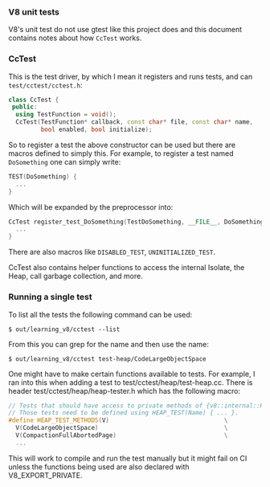 ### V8 unit tests
V8's unit test do not use gtest like this project does and this document
contains notes about how `CcTest` works.

### CcTest
This is the test driver, by which I mean it registers and runs tests, and can 
`test/cctest/cctest.h`:
```c++
class CcTest {
 public:
  using TestFunction = void();
  CcTest(TestFunction* callback, const char* file, const char* name,
         bool enabled, bool initialize);
```
So to register a test the above constructor can be used but there are macros
defined to simply this. For example, to register a test named `DoSomething` one
can simply write:
```c++
TEST(DoSomething) {
  ...
}
```
Which will be expanded by the preprocessor into:
```c++
CcTest register_test_DoSomething(TestDoSomething, __FILE__, DoSomething, true, true) {
  ...
}
```
There are also macros like `DISABLED_TEST`, `UNINITIALIZED_TEST`.

CcTest also contains helper functions to access the internal Isolate, the Heap,
call garbage collection, and more.


### Running a single test
To list all the tests the following command can be used:
```console
$ out/learning_v8/cctest --list
```
From this you can grep for the name and then use the name:
```console
$ out/learning_v8/cctest test-heap/CodeLargeObjectSpace

```

One might have to make certain functions available to tests. For example, I ran
into this when adding a test to test/cctest/heap/test-heap.cc. There is header
test/cctest/heap/heap-tester.h which has the following macro:
```c++
// Tests that should have access to private methods of {v8::internal::Heap}.
// Those tests need to be defined using HEAP_TEST(Name) { ... }.
#define HEAP_TEST_METHODS(V)                                \
  V(CodeLargeObjectSpace)                                   \
  V(CompactionFullAbortedPage)                              \
  ...
```
This will work to compile and run the test manually but it might fail on CI unless
the functions being used are also declared with V8_EXPORT_PRIVATE.
